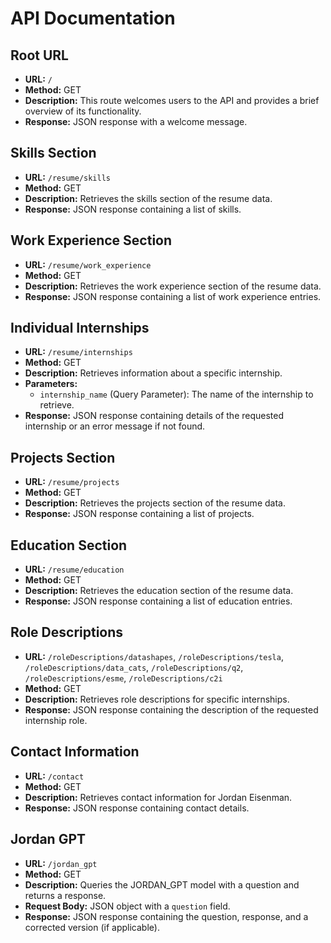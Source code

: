 # API Documentation

## Root URL

- **URL:** `/`
- **Method:** GET
- **Description:** This route welcomes users to the API and provides a brief overview of its functionality.
- **Response:** JSON response with a welcome message.

## Skills Section

- **URL:** `/resume/skills`
- **Method:** GET
- **Description:** Retrieves the skills section of the resume data.
- **Response:** JSON response containing a list of skills.

## Work Experience Section

- **URL:** `/resume/work_experience`
- **Method:** GET
- **Description:** Retrieves the work experience section of the resume data.
- **Response:** JSON response containing a list of work experience entries.

## Individual Internships

- **URL:** `/resume/internships`
- **Method:** GET
- **Description:** Retrieves information about a specific internship.
- **Parameters:**
  - `internship_name` (Query Parameter): The name of the internship to retrieve.
- **Response:** JSON response containing details of the requested internship or an error message if not found.

## Projects Section

- **URL:** `/resume/projects`
- **Method:** GET
- **Description:** Retrieves the projects section of the resume data.
- **Response:** JSON response containing a list of projects.

## Education Section

- **URL:** `/resume/education`
- **Method:** GET
- **Description:** Retrieves the education section of the resume data.
- **Response:** JSON response containing a list of education entries.

## Role Descriptions

- **URL:** `/roleDescriptions/datashapes`, `/roleDescriptions/tesla`, `/roleDescriptions/data_cats`, `/roleDescriptions/q2`, `/roleDescriptions/esme`, `/roleDescriptions/c2i`
- **Method:** GET
- **Description:** Retrieves role descriptions for specific internships.
- **Response:** JSON response containing the description of the requested internship role.

## Contact Information

- **URL:** `/contact`
- **Method:** GET
- **Description:** Retrieves contact information for Jordan Eisenman.
- **Response:** JSON response containing contact details.

## Jordan GPT

- **URL:** `/jordan_gpt`
- **Method:** GET
- **Description:** Queries the JORDAN_GPT model with a question and returns a response.
- **Request Body:** JSON object with a `question` field.
- **Response:** JSON response containing the question, response, and a corrected version (if applicable).
